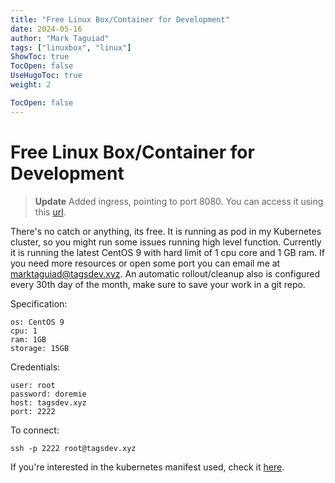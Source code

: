 ```yaml
---
title: "Free Linux Box/Container for Development"
date: 2024-05-16
author: "Mark Taguiad"
tags: ["linuxbox", "linux"]
ShowToc: true
TocOpen: false
UseHugoToc: true
weight: 2

TocOpen: false
---
```


# Free Linux Box/Container for Development

> **Update**
> Added ingress, pointing to port 8080. You can access it using this [url](https://linuxbox.tagsdev.xyz/).

There's no catch or anything, its free. It is running as pod in my Kubernetes cluster, so you might run some issues running high level function. Currently it is running the latest CentOS 9 with hard limit of 1 cpu core and 1 GB ram. If you need more resources or open some port you can email me at marktaguiad@tagsdev.xyz. An automatic rollout/cleanup also is configured every 30th day of the month, make sure to save your work in a git repo. 

Specification:
```
os: CentOS 9
cpu: 1
ram: 1GB
storage: 15GB
```

Credentials:
```
user: root
password: doremie
host: tagsdev.xyz
port: 2222

```

To connect:
```
ssh -p 2222 root@tagsdev.xyz
```

If you're interested in the kubernetes manifest used, check it [here](https://github.com/mcbtaguiad/linuxbox/tree/main/kube).